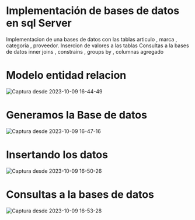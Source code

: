 # Implementación de bases de datos en sql Server

Implementacion de una bases de datos con las tablas articulo , marca , categoria , proveedor.
Insercion de valores a las tablas
Consultas a la bases de datos inner joins , constrains , groups by , columnas agregado

# Modelo entidad relacion 
![Captura desde 2023-10-09 16-44-49](https://github.com/StefanoZevallos/sql_basededatos_implementacion/assets/107054283/36787a1d-21f9-4597-aeb6-fd919109daa7)
# Generamos la Base de datos 
![Captura desde 2023-10-09 16-47-16](https://github.com/StefanoZevallos/sql_basededatos_implementacion/assets/107054283/28f35348-82f1-460b-9485-68549f2c7d2f)
# Insertando los datos 
![Captura desde 2023-10-09 16-50-26](https://github.com/StefanoZevallos/sql_basededatos_implementacion/assets/107054283/e95ffd00-1b24-4b53-a873-635b405a30c7)
# Consultas a la bases de datos
![Captura desde 2023-10-09 16-53-28](https://github.com/StefanoZevallos/sql_basededatos_implementacion/assets/107054283/b63d7618-e073-401f-b7e8-a46ea31b189b)
